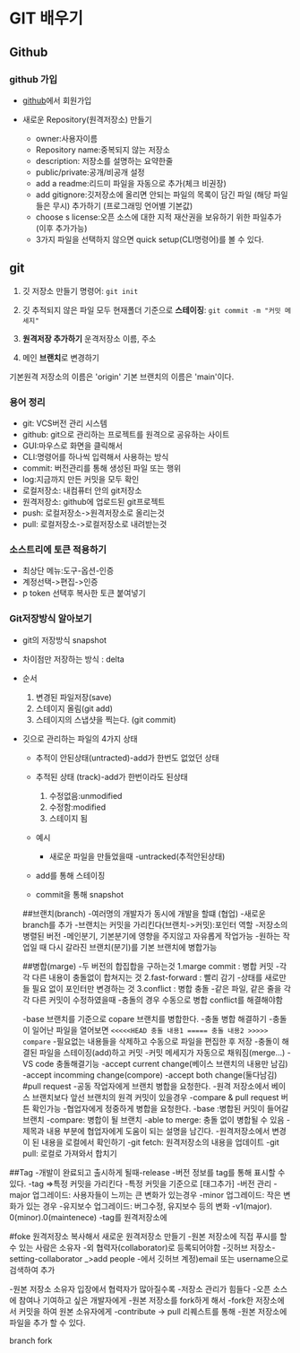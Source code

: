 GIT 배우기
===

Github
---
### github 가입
- [github](http://github.com/)에서 회원가입
- 새로운 Repository(원격저장소) 만들기

    - owner:사용자이름
    - Repository name:중복되지 않는 저장소
    - description: 저장소를 설명하는 요약한줄
    - public/private:공개/비공개 설정
    - add a readme:리드미 파일을 자동으로 추가(체크 비권장)
    - add gitignore:깃저장소에 올리면 안되는 파일의 목록이 담긴 파일
    (해당 파일들은 무시)
    추가하기 (프로그래밍 언어별 기본값)
    - choose s license:오픈 소스에 대한 지적 재산권을 보유하기 위한 파일추가(이후 추가가능)
    - 3가지 파일을 선택하지 않으면 quick setup(CLI명령어)를 볼 수 있다.

git
---
1. 깃 저장소 만들기 명령어: `git init`
2. 깃 추적되지 않은 파일 모두 현재폴더 기준으로 
**스테이징**:
`git commit -m
"커밋 메세지"`



4.  **원격저장 추가하기**
운격저장소 이름, 주소
4. 메인 **브랜치**로 변경하기
  
기본원격 저장소의 이름은 'origin' 기본 브랜치의 이름은 'main'이다.

### 용어 정리
- git: VCS버전 관리 시스템
- github: git으로 관리하는 프로젝트를 원격으로 공유하는 사이트
- GUI:마우스로 화면을 클릭해서
- CLI:명령어를 하나씩 입력해서  사용하는 방식
- commit: 버전관리를 통해 생성된 파일 또는 행위
- log:지금까지 만든 커밋을 모두 확인
- 로컬저장소: 내컴퓨터 안의 git저장소
- 원격저장소: github에 업로드된 git프로젝트
- push: 로컬저장소->원격저장소로 올리는것
- pull: 로컬저장소->로컬저장소로 내려받는것



### 소스트리에 토큰 적용하기

- 최상단 메뉴:도구-옵션-인증
- 계정선택->편집->인증
- p token 선택후 복사한 토큰 붙여넣기

### Git저장방식 알아보기
- git의 저장방식 snapshot
- 차이점만 저장하는 방식 : delta
- 순서
    1. 변경된 파일저장(save)
    2. 스테이지 올림(git add)
    3. 스테이지의 스냅샷을 찍는다. (git commit)

- 깃으로 관리하는 파일의 4가지 상태
   - 추적이 안된상태(untracted)-add가 한번도 없었던 상태
   - 추적된 상태 (track)-add가 한번이라도 된상태
      1. 수정없음:unmodified
      2. 수정함:modified
      3. 스테이지 됨

   - 예시
     - 새로운 파일을 만들었을때
       -untracked(추적안된상태)
    - add를 통해 스테이징
    - commit을 통해 snapshot

    ##브랜치(branch)
    -여러명의 개발자가 동시에 개발을 할떄 (협업)
    -새로운 branch를 추가
    -브랜치는 커밋을 가리킨다(브랜치->커밋):포인터 역할
    -저장소의 병렬된 버전
    -메인분기, 기본분기에 영향을 주지않고 자유롭게 작업가능
    -원하는 작업일 때 다시 갈라진 브랜치(분기)를 기본 브랜치에 병합가능

    ##병합(marge)
    -두 버전의 합집합을 구하는것
        1.marge commit : 병합 커밋
          -각각 다른 내용이 충돌없이 합쳐지는 것
        2.fast-forward : 빨리 감기
          -상태를 새로만들 필요 없이 포인터만 변경하는 것
        3.conflict : 병합 충돌
          -같은 파일, 같은 줄을 각각 다른 커밋이 수정하였을때
          -충돌의 경우 수동으로 병합 conflict를 해결해야함

    -base 브랜치를 기준으로 copare 브랜치를 병합한다.
    -충돌 병합 해결하기
        -충돌이 일어난 파일을 열어보면
        ```
        <<<<<HEAD
        충돌 내용1
        =====
        충돌 내용2
        >>>>> compare
        ```
        -필요없는 내용들을 삭제하고 수동으로 파일을 편집한 후 저장
        -충돌이 해결된 파일을 스테이징(add)하고 커밋
        -커밋 메세지가 자동으로 채워짐(merge...)
    -VS code 충돌해결기능
        -accept current change(베이스 브랜치의 내용만 남김)
        -accept incomming change(compore)
        -accept both change(둘다남김)
#pull request
-공동 작업자에게 브랜치 병합을 요청한다.
-원격 저장소에서 베이스 브랜치보다 앞선 브랜치의 원격 커밋이 있을경우
    -compare & pull request 버튼 확인가능
-협업자에게 정중하게 병합을 요청한다.
    -base :병합된 커밋이 들어갈 브랜치
    -compare: 병합이 될 브랜치
    -able to merge: 충돌 없이 병합될 수 있음
    -제목과 내용 부분에 협업자에게 도움이 되는 설명을 남긴다. 
-원격저장소에서 변경이 된 내용을 로컬에서 확인하기
    -git fetch: 원격저장소의 내용을 업데이트
    -git pull: 로컬로 가져와서 합치기

##Tag
-개발이 완료되고 출시하게 될때-release
-버전 정보를 tag를 통해 표시할 수 있다. 
-tag =>특정 커밋을 가리킨다
-특정 커밋을 기준으로 [태그추가]
-버전 관리
  -major 업그레이드: 사용자들이 느끼는 큰 변화가 있는경우
  -minor 업그레이드: 작은 변화가 있는 경우
  -유지보수 업그레이드: 버그수정, 유지보수 등의 변화
  -v1(major). 0(minor).0(maintenece)
-tag를 원격저장소에

#foke 원격저장소 복사해서 새로운 원격저장소 만들기
-원본 저장소에 직접 푸시를 할 수 있는 사람은 소유자
-외 협력자(collaborator)로 등록되어야함
-깃허브 저장소- setting-collaborator _>add people
-에서 깃허브 계정)email 또는 username으로 검색하여 추가

-원본 저장소 소유자 입장에서 협력자가 많아질수록
-저장소 관리가 힘들다
-오픈 소스에 참여나 기여하고 싶은 개발자에게
-원본 저장소를 fork하게 해서
-fork한 저장소에서 커밋을 하여 원본 소유자에게
-contribute -> pull 리퀘스트를 통해
-원본 저장소에 파일을 추가 할 수 있다. 

branch
fork


